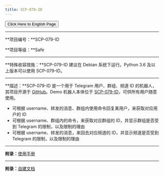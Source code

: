 ```yaml
---
title: SCP-079-ID
---
```


<link rel="stylesheet" href="/css/chinese.css">
<button onmouseover="PlaySound('totop1')" onmouseout="StopSound('totop1')" onclick="window.location.href = '/id-en/';" class="en">Click Here to English Page</button>

---

**项目编号：**SCP-079-ID

**项目等级：**Safe

---

**特殊收容措施：**SCP-079-ID 建议在 Debian 系统下运行。Python 3.6 及以上版本可以使用 SCP-079-ID。

---

**描述：**SCP-079-ID 是一个用于 Telegram 用户、群组、频道 ID 的机器人，其项目开源于 [GitHub](https://github.com/scp-079/scp-079-id)。Demo 机器人本体位于 <a href="https://t.me/SCP_079_ID_BOT" class="079" target="_blank">SCP-079-ID</a>，可供所有用户随意使用。

- 可根据 username、转发的消息、群组内使用命令回复某用户，来获取对应用户的 ID
- 可根据 username、群组内的命令，来获取对应群组的 ID，并显示群组是否受到 Telegram 的限制，以及限制的理由
- 可根据 username、转发的消息，来回去对应频道的 ID，并显示频道是否受到 Telegram 的限制，以及限制的理由

---

**附录：**[使用手册](https://manuals.scp-079.org/bots/id/)

---

**附录：**[自建文档](https://docs.scp-079.org/bots/id/)

<audio src="/audio/door/dooropenpage.ogg" autoplay></audio>
<audio id="dooropen079" src="/audio/door/dooropen079.ogg"/>
